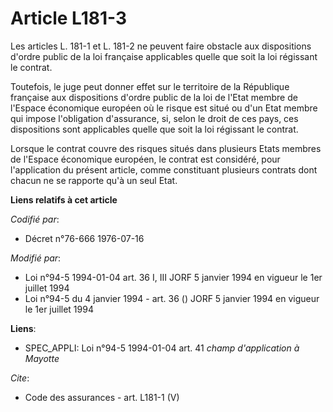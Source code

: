 # Article L181-3

Les articles L. 181-1 et L. 181-2 ne peuvent faire obstacle aux dispositions d'ordre public de la loi française applicables
quelle que soit la loi régissant le contrat.

Toutefois, le juge peut donner effet sur le territoire de la République française aux dispositions d'ordre public de la loi
de l'Etat membre de l'Espace économique européen où le risque est situé ou d'un Etat membre qui impose l'obligation
d'assurance, si, selon le droit de ces pays, ces dispositions sont applicables quelle que soit la loi régissant le contrat.

Lorsque le contrat couvre des risques situés dans plusieurs Etats membres de l'Espace économique européen, le contrat est
considéré, pour l'application du présent article, comme constituant plusieurs contrats dont chacun ne se rapporte qu'à un
seul Etat.

**Liens relatifs à cet article**

_Codifié par_:

  - Décret n°76-666 1976-07-16

_Modifié par_:

  - Loi n°94-5 1994-01-04 art. 36 I, III JORF 5 janvier 1994 en vigueur le 1er juillet 1994
  - Loi n°94-5 du 4 janvier 1994 - art. 36 () JORF 5 janvier 1994 en vigueur le 1er juillet 1994

**Liens**:

  - SPEC_APPLI: Loi n°94-5 1994-01-04 art. 41 *champ d'application à Mayotte*

_Cite_:

  - Code des assurances - art. L181-1 (V)

